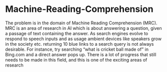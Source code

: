 # Machine-Reading-Comprehension

The problem is in the domain of Machine Reading Comprehension (MRC). MRC is an area of research in AI which is about answering a question, given a passage of text containing the answer. As search engines evolve to respond to speech inputs and as usage ambient devices like speakers grow in the society etc. returning 10 blue links to a search query is not always desirable. For instance, try searching “what is cricket ball made of” in Bing.com and a direct answer pops up. There is a lot of progress that still needs to be made in this field, and this is one of the exciting areas of research

